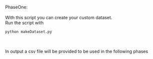 PhaseOne:
<br/><br/>
With this script you can create your custom dataset.<br/>
Run the script with<br/>
```
python makeDataset.py
```
<br/><br/>
In output a csv file will be provided to be used in the following phases
